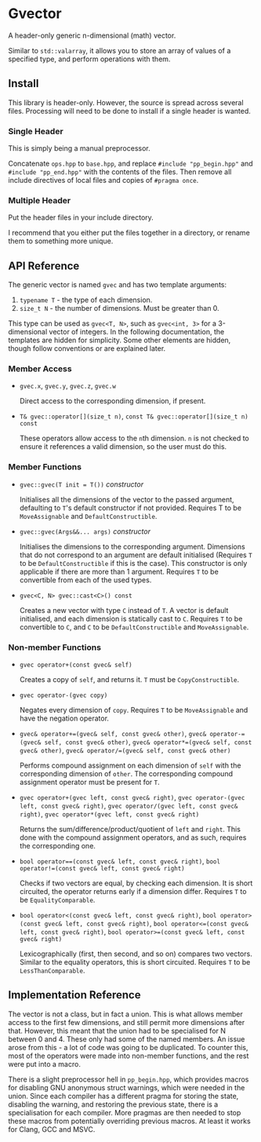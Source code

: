 # Gvector

A header-only generic n-dimensional (math) vector.

Similar to `std::valarray`, it allows you to store an array of values of a
specified type, and perform operations with them.

## Install

This library is header-only. However, the source is spread across several files.
Processing will need to be done to install if a single header is wanted.

### Single Header

This is simply being a manual preprocessor.

Concatenate `ops.hpp` to `base.hpp`, and replace `#include "pp_begin.hpp"` and
`#include "pp_end.hpp"` with the contents of the files. Then remove all include
directives of local files and copies of `#pragma once`.

### Multiple Header

Put the header files in your include directory.

I recommend that you either put the files together in a directory, or rename
them to something more unique.

## API Reference

The generic vector is named `gvec` and has two template arguments:

1. `typename T` - the type of each dimension.
2. `size_t N` - the number of dimensions. Must be greater than 0.

This type can be used as `gvec<T, N>`, such as `gvec<int, 3>` for a
3-dimensional vector of integers. In the following documentation, the templates
are hidden for simplicity. Some other elements are hidden, though follow
conventions or are explained later.

### Member Access

 - `gvec.x`, `gvec.y`, `gvec.z`, `gvec.w`

     Direct access to the corresponding dimension, if present.

 - `T& gvec::operator[](size_t n)`,
     `const T& gvec::operator[](size_t n) const`

     These operators allow access to the `n`th dimension. `n` is not checked to
     ensure it references a valid dimension, so the user must do this.

### Member Functions

 - `gvec::gvec(T init = T())` _constructor_

     Initialises all the dimensions of the vector to the passed argument,
     defaulting to `T`'s default constructor if not provided. Requires T to be
     `MoveAssignable` and `DefaultConstructible`.

 - `gvec::gvec(Args&&... args)` _constructor_

     Initialises the dimensions to the corresponding argument. Dimensions that
     do not correspond to an argument are default initialised (Requires `T` to
     be `DefaultConstructible` if this is the case). This constructor is only
     applicable if there are more than 1 argument. Requires `T` to be
     convertible from each of the used types.

 - `gvec<C, N> gvec::cast<C>() const`

     Creates a new vector with type `C` instead of `T`. A vector is default
     initialised, and each dimension is statically cast to `C`. Requires `T` to
     be convertible to `C`, and `C` to be `DefaultConstructible` and
     `MoveAssignable`.

### Non-member Functions

 - `gvec operator+(const gvec& self)`

     Creates a copy of `self`, and returns it. `T` must be `CopyConstructible`.

 - `gvec operator-(gvec copy)`

     Negates every dimension of `copy`. Requires `T` to be `MoveAssignable` and
     have the negation operator.

 - `gvec& operator+=(gvec& self, const gvec& other)`,
     `gvec& operator-=(gvec& self, const gvec& other)`,
     `gvec& operator*=(gvec& self, const gvec& other)`,
     `gvec& operator/=(gvec& self, const gvec& other)`

     Performs compound assignment on each dimension of `self` with the
     corresponding dimension of `other`. The corresponding compound assignment
     operator must be present for `T`.

 - `gvec operator+(gvec left, const gvec& right)`,
     `gvec operator-(gvec left, const gvec& right)`,
     `gvec operator/(gvec left, const gvec& right)`,
     `gvec operator*(gvec left, const gvec& right)`

     Returns the sum/difference/product/quotient of `left` and `right`. This
     done with the compound assignment operators, and as such, requires the
     corresponding one.

 - `bool operator==(const gvec& left, const gvec& right)`,
     `bool operator!=(const gvec& left, const gvec& right)`

     Checks if two vectors are equal, by checking each dimension. It is short
     circuited, the operator returns early if a dimension differ. Requires `T`
     to be `EqualityComparable`.

 - `bool operator<(const gvec& left, const gvec& right)`,
     `bool operator>(const gvec& left, const gvec& right)`,
     `bool operator<=(const gvec& left, const gvec& right)`,
     `bool operator>=(const gvec& left, const gvec& right)`

     Lexicographically (first, then second, and so on) compares two vectors.
     Similar to the equality operators, this is short circuited. Requires `T` to
     be `LessThanComparable`.

## Implementation Reference

The vector is not a class, but in fact a union. This is what allows member
access to the first few dimensions, and still permit more dimensions after that.
However, this meant that the union had to be specialised for N between 0 and 4.
These only had some of the named members. An issue arose from this - a lot of
code was going to be duplicated. To counter this, most of the operators were
made into non-member functions, and the rest were put into a macro.

There is a slight preprocessor hell in `pp_begin.hpp`, which provides macros for
disabling GNU anonymous struct warnings, which were needed in the union. Since
each compiler has a different pragma for storing the state, disabling the
warning, and restoring the previous state, there is a specialisation for each
compiler. More pragmas are then needed to stop these macros from potentially
overriding previous macros. At least it works for Clang, GCC and MSVC.
